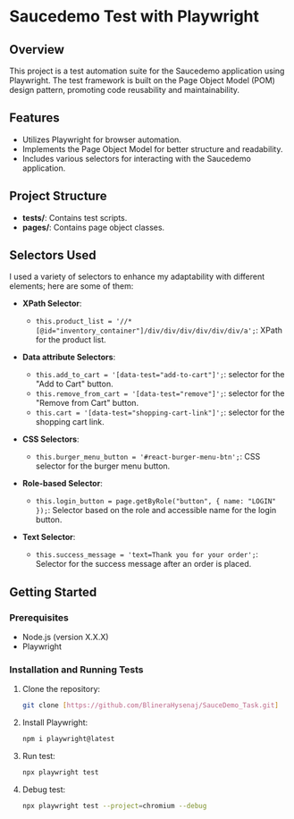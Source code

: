 # Saucedemo Test with Playwright

## Overview

This project is a test automation suite for the Saucedemo application using Playwright. The test framework is built on the Page Object Model (POM) design pattern, promoting code reusability and maintainability.

## Features

- Utilizes Playwright for browser automation.
- Implements the Page Object Model for better structure and readability.
- Includes various selectors for interacting with the Saucedemo application.

## Project Structure

- **tests/**: Contains test scripts.
- **pages/**: Contains page object classes.

## Selectors Used

I used a variety of selectors to enhance my adaptability with different elements; here are some of them:

- **XPath Selector**: 
  - `this.product_list = '//*[@id="inventory_container"]/div/div/div/div/div/div/a';`: XPath for the product list.

- **Data attribute Selectors**:
  - `this.add_to_cart = '[data-test="add-to-cart"]';`: selector for the "Add to Cart" button.
  - `this.remove_from_cart = '[data-test="remove"]';`: selector for the "Remove from Cart" button.
  - `this.cart = '[data-test="shopping-cart-link"]';`: selector for the shopping cart link.
 
- **CSS Selectors**:
  - `this.burger_menu_button = '#react-burger-menu-btn';`: CSS selector for the burger menu button.

- **Role-based Selector**:
  - `this.login_button = page.getByRole("button", { name: "LOGIN" });`: Selector based on the role and accessible name for the login button.

- **Text Selector**:
  - `this.success_message = 'text=Thank you for your order';`: Selector for the success message after an order is placed.

## Getting Started

### Prerequisites

- Node.js (version X.X.X)
- Playwright

### Installation and Running Tests

1. Clone the repository:
   ```bash
   git clone [https://github.com/BlineraHysenaj/SauceDemo_Task.git]

2. Install Playwright:
   ```bash
   npm i playwright@latest
   
3. Run test:
   ```bash
   npx playwright test

4. Debug test:
   ```bash
   npx playwright test --project=chromium --debug
